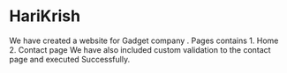 # HariKrish


We have created a website for Gadget company .
Pages contains 
       1. Home
       2. Contact page
We have also included custom validation to the contact page and executed Successfully.        
